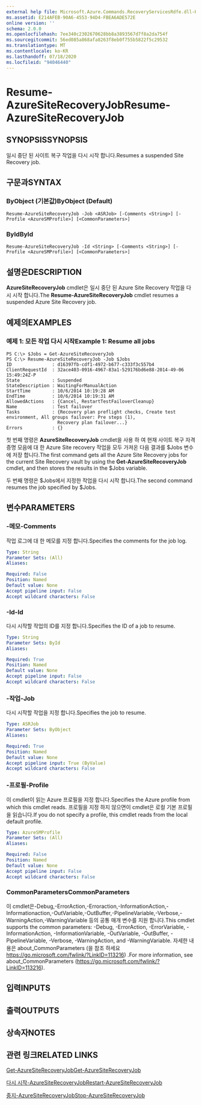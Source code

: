 ```yaml
---
external help file: Microsoft.Azure.Commands.RecoveryServicesRdfe.dll-Help.xml
ms.assetid: E214AFEB-90A6-4553-94D4-FBEA6ADE572E
online version: ''
schema: 2.0.0
ms.openlocfilehash: 7ee340c2302670628bb8a3893567d7f8a2da754f
ms.sourcegitcommit: 56ed085a868afa8263f8eb0f755b5822f5c29532
ms.translationtype: MT
ms.contentlocale: ko-KR
ms.lasthandoff: 07/18/2020
ms.locfileid: "94046440"
---
```

# <span data-ttu-id="81c96-101">Resume-AzureSiteRecoveryJob</span><span class="sxs-lookup"><span data-stu-id="81c96-101">Resume-AzureSiteRecoveryJob</span></span>

## <span data-ttu-id="81c96-102">SYNOPSIS</span><span class="sxs-lookup"><span data-stu-id="81c96-102">SYNOPSIS</span></span>
<span data-ttu-id="81c96-103">일시 중단 된 사이트 복구 작업을 다시 시작 합니다.</span><span class="sxs-lookup"><span data-stu-id="81c96-103">Resumes a suspended Site Recovery job.</span></span>

## <span data-ttu-id="81c96-104">구문과</span><span class="sxs-lookup"><span data-stu-id="81c96-104">SYNTAX</span></span>

### <span data-ttu-id="81c96-105">ByObject (기본값)</span><span class="sxs-lookup"><span data-stu-id="81c96-105">ByObject (Default)</span></span>
```
Resume-AzureSiteRecoveryJob -Job <ASRJob> [-Comments <String>] [-Profile <AzureSMProfile>] [<CommonParameters>]
```

### <span data-ttu-id="81c96-106">ById</span><span class="sxs-lookup"><span data-stu-id="81c96-106">ById</span></span>
```
Resume-AzureSiteRecoveryJob -Id <String> [-Comments <String>] [-Profile <AzureSMProfile>] [<CommonParameters>]
```

## <span data-ttu-id="81c96-107">설명은</span><span class="sxs-lookup"><span data-stu-id="81c96-107">DESCRIPTION</span></span>
<span data-ttu-id="81c96-108">**AzureSiteRecoveryJob** cmdlet은 일시 중단 된 Azure Site Recovery 작업을 다시 시작 합니다.</span><span class="sxs-lookup"><span data-stu-id="81c96-108">The **Resume-AzureSiteRecoveryJob** cmdlet resumes a suspended Azure Site Recovery job.</span></span>

## <span data-ttu-id="81c96-109">예제의</span><span class="sxs-lookup"><span data-stu-id="81c96-109">EXAMPLES</span></span>

### <span data-ttu-id="81c96-110">예제 1: 모든 작업 다시 시작</span><span class="sxs-lookup"><span data-stu-id="81c96-110">Example 1: Resume all jobs</span></span>
```
PS C:\> $Jobs = Get-AzureSiteRecoveryJob  
PS C:\> Resume-AzureSiteRecoveryJob -Job $Jobs
ID               : d16397fb-cdf1-4972-b677-c333f3c557b4
ClientRequestId  : 32ace403-0916-4967-83a1-529176bd6e88-2014-49-06 15:49:24Z-P
State            : Suspended
StateDescription : WaitingForManualAction
StartTime        : 10/6/2014 10:19:28 AM
EndTime          : 10/6/2014 10:19:31 AM
AllowedActions   : {Cancel, RestartTestFailoverCleanup}
Name             : Test failover
Tasks            : {Recovery plan preflight checks, Create test environment, All groups failover: Pre steps (1), 
                   Recovery plan failover...} 
Errors           : {}
```

<span data-ttu-id="81c96-111">첫 번째 명령은 **AzureSiteRecoveryJob** cmdlet을 사용 하 여 현재 사이트 복구 자격 증명 모음에 대 한 Azure Site recovery 작업을 모두 가져온 다음 결과를 $Jobs 변수에 저장 합니다.</span><span class="sxs-lookup"><span data-stu-id="81c96-111">The first command gets all the Azure Site Recovery jobs for the current Site Recovery vault by using the **Get-AzureSiteRecoveryJob** cmdlet, and then stores the results in the $Jobs variable.</span></span>

<span data-ttu-id="81c96-112">두 번째 명령은 $Jobs에서 지정한 작업을 다시 시작 합니다.</span><span class="sxs-lookup"><span data-stu-id="81c96-112">The second command resumes the job specified by $Jobs.</span></span>

## <span data-ttu-id="81c96-113">변수</span><span class="sxs-lookup"><span data-stu-id="81c96-113">PARAMETERS</span></span>

### <span data-ttu-id="81c96-114">-메모</span><span class="sxs-lookup"><span data-stu-id="81c96-114">-Comments</span></span>
<span data-ttu-id="81c96-115">작업 로그에 대 한 메모를 지정 합니다.</span><span class="sxs-lookup"><span data-stu-id="81c96-115">Specifies the comments for the job log.</span></span>

```yaml
Type: String
Parameter Sets: (All)
Aliases: 

Required: False
Position: Named
Default value: None
Accept pipeline input: False
Accept wildcard characters: False
```

### <span data-ttu-id="81c96-116">-Id</span><span class="sxs-lookup"><span data-stu-id="81c96-116">-Id</span></span>
<span data-ttu-id="81c96-117">다시 시작할 작업의 ID를 지정 합니다.</span><span class="sxs-lookup"><span data-stu-id="81c96-117">Specifies the ID of a job to resume.</span></span>

```yaml
Type: String
Parameter Sets: ById
Aliases: 

Required: True
Position: Named
Default value: None
Accept pipeline input: False
Accept wildcard characters: False
```

### <span data-ttu-id="81c96-118">-작업</span><span class="sxs-lookup"><span data-stu-id="81c96-118">-Job</span></span>
<span data-ttu-id="81c96-119">다시 시작할 작업을 지정 합니다.</span><span class="sxs-lookup"><span data-stu-id="81c96-119">Specifies the job to resume.</span></span>

```yaml
Type: ASRJob
Parameter Sets: ByObject
Aliases: 

Required: True
Position: Named
Default value: None
Accept pipeline input: True (ByValue)
Accept wildcard characters: False
```

### <span data-ttu-id="81c96-120">-프로필</span><span class="sxs-lookup"><span data-stu-id="81c96-120">-Profile</span></span>
<span data-ttu-id="81c96-121">이 cmdlet이 읽는 Azure 프로필을 지정 합니다.</span><span class="sxs-lookup"><span data-stu-id="81c96-121">Specifies the Azure profile from which this cmdlet reads.</span></span>
<span data-ttu-id="81c96-122">프로필을 지정 하지 않으면이 cmdlet은 로컬 기본 프로필을 읽습니다.</span><span class="sxs-lookup"><span data-stu-id="81c96-122">If you do not specify a profile, this cmdlet reads from the local default profile.</span></span>

```yaml
Type: AzureSMProfile
Parameter Sets: (All)
Aliases: 

Required: False
Position: Named
Default value: None
Accept pipeline input: False
Accept wildcard characters: False
```

### <span data-ttu-id="81c96-123">CommonParameters</span><span class="sxs-lookup"><span data-stu-id="81c96-123">CommonParameters</span></span>
<span data-ttu-id="81c96-124">이 cmdlet은-Debug,-ErrorAction,-Erroraction,-InformationAction,-Informationaction,-OutVariable,-OutBuffer,-PipelineVariable,-Verbose,-WarningAction,-WarningVariable 등의 공통 매개 변수를 지원 합니다.</span><span class="sxs-lookup"><span data-stu-id="81c96-124">This cmdlet supports the common parameters: -Debug, -ErrorAction, -ErrorVariable, -InformationAction, -InformationVariable, -OutVariable, -OutBuffer, -PipelineVariable, -Verbose, -WarningAction, and -WarningVariable.</span></span> <span data-ttu-id="81c96-125">자세한 내용은 about_CommonParameters (을 참조 하세요 https://go.microsoft.com/fwlink/?LinkID=113216) .</span><span class="sxs-lookup"><span data-stu-id="81c96-125">For more information, see about_CommonParameters (https://go.microsoft.com/fwlink/?LinkID=113216).</span></span>

## <span data-ttu-id="81c96-126">입력</span><span class="sxs-lookup"><span data-stu-id="81c96-126">INPUTS</span></span>

## <span data-ttu-id="81c96-127">출력</span><span class="sxs-lookup"><span data-stu-id="81c96-127">OUTPUTS</span></span>

## <span data-ttu-id="81c96-128">상속자</span><span class="sxs-lookup"><span data-stu-id="81c96-128">NOTES</span></span>

## <span data-ttu-id="81c96-129">관련 링크</span><span class="sxs-lookup"><span data-stu-id="81c96-129">RELATED LINKS</span></span>

[<span data-ttu-id="81c96-130">Get-AzureSiteRecoveryJob</span><span class="sxs-lookup"><span data-stu-id="81c96-130">Get-AzureSiteRecoveryJob</span></span>](./Get-AzureSiteRecoveryJob.md)

[<span data-ttu-id="81c96-131">다시 시작-AzureSiteRecoveryJob</span><span class="sxs-lookup"><span data-stu-id="81c96-131">Restart-AzureSiteRecoveryJob</span></span>](./Restart-AzureSiteRecoveryJob.md)

[<span data-ttu-id="81c96-132">중지-AzureSiteRecoveryJob</span><span class="sxs-lookup"><span data-stu-id="81c96-132">Stop-AzureSiteRecoveryJob</span></span>](./Stop-AzureSiteRecoveryJob.md)


